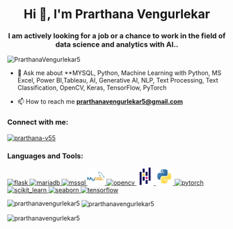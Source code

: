 <h1 align="center">Hi 👋, I'm Prarthana Vengurlekar</h1>
<h3 align="center">I am actively looking for a job or a chance to work in the field of data science and analytics with AI..</h3>

<p align="left"> <img src="https://cdn.geekwire.com/wp-content/uploads/2023/09/creator5-630x308.jpeg" alt="PrarthanaVengurlekar5" /> </p>

- 💬 Ask me about **MYSQL, Python, Machine Learning with Python, MS Excel, Power BI,Tableau, AI, Generative AI, NLP, Text Processing, Text Classification, OpenCV, Keras, TensorFlow, PyTorch

- 📫 How to reach me **prarthanavengurlekar5@gmail.com**

<h3 align="left">Connect with me:</h3>
<p align="left">
<a href="https://linkedin.com/in/prarthana-v55" target="blank"><img align="center" src="https://raw.githubusercontent.com/rahuldkjain/github-profile-readme-generator/master/src/images/icons/Social/linked-in-alt.svg" alt="prarthana-v55" height="30" width="40" /></a>
</p>

<h3 align="left">Languages and Tools:</h3>
<p align="left"> <a href="https://flask.palletsprojects.com/" target="_blank" rel="noreferrer"> <img src="https://www.vectorlogo.zone/logos/pocoo_flask/pocoo_flask-icon.svg" alt="flask" width="40" height="40"/> </a> <a href="https://mariadb.org/" target="_blank" rel="noreferrer"> <img src="https://www.vectorlogo.zone/logos/mariadb/mariadb-icon.svg" alt="mariadb" width="40" height="40"/> </a> <a href="https://www.microsoft.com/en-us/sql-server" target="_blank" rel="noreferrer"> <img src="https://www.svgrepo.com/show/303229/microsoft-sql-server-logo.svg" alt="mssql" width="40" height="40"/> </a> <a href="https://www.mysql.com/" target="_blank" rel="noreferrer"> <img src="https://raw.githubusercontent.com/devicons/devicon/master/icons/mysql/mysql-original-wordmark.svg" alt="mysql" width="40" height="40"/> </a> <a href="https://opencv.org/" target="_blank" rel="noreferrer"> <img src="https://www.vectorlogo.zone/logos/opencv/opencv-icon.svg" alt="opencv" width="40" height="40"/> </a> <a href="https://pandas.pydata.org/" target="_blank" rel="noreferrer"> <img src="https://raw.githubusercontent.com/devicons/devicon/2ae2a900d2f041da66e950e4d48052658d850630/icons/pandas/pandas-original.svg" alt="pandas" width="40" height="40"/> </a> <a href="https://www.python.org" target="_blank" rel="noreferrer"> <img src="https://raw.githubusercontent.com/devicons/devicon/master/icons/python/python-original.svg" alt="python" width="40" height="40"/> </a> <a href="https://pytorch.org/" target="_blank" rel="noreferrer"> <img src="https://www.vectorlogo.zone/logos/pytorch/pytorch-icon.svg" alt="pytorch" width="40" height="40"/> </a> <a href="https://scikit-learn.org/" target="_blank" rel="noreferrer"> <img src="https://upload.wikimedia.org/wikipedia/commons/0/05/Scikit_learn_logo_small.svg" alt="scikit_learn" width="40" height="40"/> </a> <a href="https://seaborn.pydata.org/" target="_blank" rel="noreferrer"> <img src="https://seaborn.pydata.org/_images/logo-mark-lightbg.svg" alt="seaborn" width="40" height="40"/> </a> <a href="https://www.tensorflow.org" target="_blank" rel="noreferrer"> <img src="https://www.vectorlogo.zone/logos/tensorflow/tensorflow-icon.svg" alt="tensorflow" width="40" height="40"/> </a> </p>

<p><img align="left" src="https://github-readme-stats.vercel.app/api/top-langs?username=prarthanavengurlekar5&show_icons=true&locale=en&layout=compact" alt="prarthanavengurlekar5" /></p>

<p>&nbsp;<img align="center" src="https://github-readme-stats.vercel.app/api?username=prarthanavengurlekar5&show_icons=true&locale=en" alt="prarthanavengurlekar5" /></p>

<p><img align="center" src="https://github-readme-streak-stats.herokuapp.com/?user=prarthanavengurlekar5&" alt="prarthanavengurlekar5" /></p>
